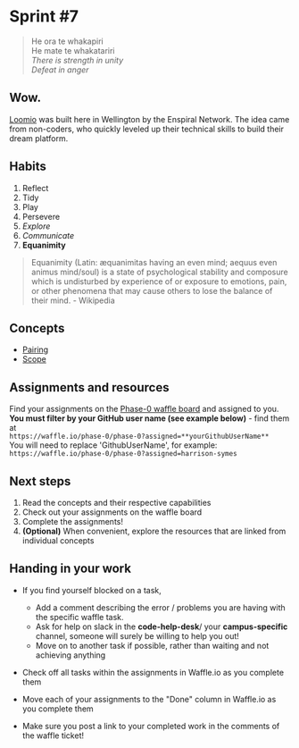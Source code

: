 # Sprint #7

> He ora te whakapiri<br>
> He mate te whakatariri<br>
> *There is strength in unity*<br>
> *Defeat in anger*<br>

## Wow.
[Loomio](https://www.loomio.org/) was built here in Wellington by the Enspiral Network. The idea came from non-coders, who quickly leveled up their technical skills to build their dream platform.

## Habits

<!-- learn > develop > practice -->
1. Reflect
2. Tidy
3. Play
5. Persevere
6. *Explore*
6. *Communicate*
7. **Equanimity**

>Equanimity (Latin: æquanimitas having an even mind; aequus even animus mind/soul) is a state of psychological stability and composure which is undisturbed by experience of or exposure to emotions, pain, or other phenomena that may cause others to lose the balance of their mind. - Wikipedia

## Concepts

* [Pairing](https://github.com/dev-academy-programme/curriculum/tree/master/concepts/pairing)
*  [Scope](https://github.com/dev-academy-programme/curriculum/tree/master/concepts/js-scope)

## Assignments and resources
Find your assignments on the [Phase-0 waffle board](https://waffle.io/phase-0/phase-0) and assigned to you. **You must filter by your GitHub user name (see example below)** - find them at<br> `https://waffle.io/phase-0/phase-0?assigned=**yourGithubUserName**`
<br>
You will need to replace 'GithubUserName', for example:<br> `https://waffle.io/phase-0/phase-0?assigned=harrison-symes`

## Next steps
1. Read the concepts and their respective capabilities
2. Check out your assignments on the waffle board
3. Complete the assignments!
4. **(Optional)** When convenient, explore the resources that are linked from individual concepts

## Handing in your work
- If you find yourself blocked on a task,
  - Add a comment describing the error / problems you are having with the specific waffle task.
  - Ask for help on slack in the **code-help-desk**/ your **campus-specific** channel, someone will surely be willing to help you out!
  - Move on to another task if possible, rather than waiting and not achieving anything


- Check off all tasks within the assignments in Waffle.io as you complete them
- Move each of your assignments to the "Done" column in Waffle.io as you complete them
- Make sure you post a link to your completed work in the comments of the waffle ticket!
